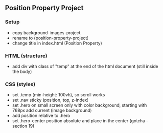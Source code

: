 ## Position Property Project

### Setup

- copy background-images-project
- rename to (position-property-project)
- change title in index.html (Position Property)

### HTML (structure)

- add div with class of "temp" at the end of the html document (still inside the body)    

### CSS (styles)    

- set .temp (min-height: 100vh), so scroll works
- set .nav sticky (position, top, z-index)
- set .hero on small screen only with color background, starting with 768px add current (image background)
- add position relative to .hero
- set .hero-center position absolute and place in the center (gotcha - section 19)